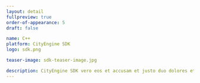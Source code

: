 ```yaml
---
layout: detail
fullpreview: true
order-of-appearance: 5
draft: false

name: C++
platform: CityEngine SDK
logo: sdk.png

teaser-image: sdk-teaser-image.jpg

description: CityEngine SDK vero eos et accusam et justo duo dolores et ea rebum. Stet clita kasd gubergren, no sea takimata sanctus est Lorem ipsum dolor sit amet.. At vero eos et accusam et justo duo dolores et ea rebum. Stet clita kasd gubergren, no sea takimata sanctus est Lorem ipsum dolor sit amet. Lorem ipsum dolor sit amet, consetetur sadipscing elitr, sed diam nonumy eirmod tempor invidunt ut labore et dolore magna aliquyam erat, sed diam voluptua.
---
```

